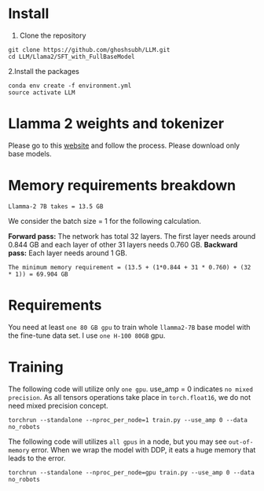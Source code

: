 # Install
1. Clone the repository
```
git clone https://github.com/ghoshsubh/LLM.git
cd LLM/Llama2/SFT_with_FullBaseModel

```
2.Install the packages
```
conda env create -f environment.yml
source activate LLM
```

# Llamma 2 weights and tokenizer
Please go to this [website](https://ai.meta.com/llama/) and follow the process. Please download only base models.

# Memory requirements breakdown
```
Llamma-2 7B takes = 13.5 GB
```
We consider the batch size = 1 for the following calculation.

**Forward pass:** The network has total 32 layers. The first layer needs around 0.844 GB and each layer of other 31 layers needs 0.760 GB.
**Backward pass:** Each layer needs around 1 GB.
```
The minimum memory requirement = (13.5 + (1*0.844 + 31 * 0.760) + (32 * 1)) = 69.904 GB
```

# Requirements
You need at least `one 80 GB gpu` to train whole `llamma2-7B` base model with the fine-tune data set. I use `one H-100 80GB` gpu.

# Training
The following code will utilize only `one gpu`. use_amp = 0 indicates `no mixed precision`. As all tensors operations take place in `torch.float16`, we do not need mixed precision concept. 
```
torchrun --standalone --nproc_per_node=1 train.py --use_amp 0 --data no_robots

```
The following code will utilizes `all gpus` in a node, but you may see `out-of-memory` error. When we wrap the model with DDP, it eats a huge memory that leads to the error. 
```
torchrun --standalone --nproc_per_node=gpu train.py --use_amp 0 --data no_robots

```

